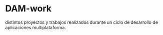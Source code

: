 # DAM-work

distintos proyectos y trabajos realizados durante un ciclo de desarrollo de aplicaciones multiplataforma.
